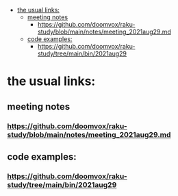- [the usual links:](#orgc5bee83)
    - [meeting notes](#org107dbe9)
      - [<https://github.com/doomvox/raku-study/blob/main/notes/meeting_2021aug29.md>](#org59cec61)
    - [code examples:](#orgc0a5a1e)
      - [<https://github.com/doomvox/raku-study/tree/main/bin/2021aug29>](#orgaad4e58)


<a id="orgc5bee83"></a>

# the usual links:


<a id="org107dbe9"></a>

## meeting notes


<a id="org59cec61"></a>

### <https://github.com/doomvox/raku-study/blob/main/notes/meeting_2021aug29.md>


<a id="orgc0a5a1e"></a>

## code examples:


<a id="orgaad4e58"></a>

### <https://github.com/doomvox/raku-study/tree/main/bin/2021aug29>
